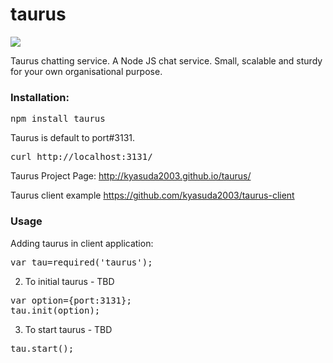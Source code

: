 taurus
=========

<a href="https://travis-ci.org/kyasuda2003/taurus"><img src="https://travis-ci.org/kyasuda2003/taurus.svg?branch=master"></a>

Taurus chatting service. A Node JS chat service. Small, scalable and sturdy for your own organisational purpose.

<h3>Installation:</h3>

<pre>
npm install taurus
</pre>

Taurus is default to port#3131.

<pre>
curl http://localhost:3131/<file_name>
</pre>

Taurus Project Page:
http://kyasuda2003.github.io/taurus/

Taurus client example
<a href="https://github.com/kyasuda2003/taurus-client">
https://github.com/kyasuda2003/taurus-client
</a>

<h3>Usage</h3>
Adding taurus in client application:

<pre>
var tau=required('taurus');
</pre>


2. To initial taurus - TBD
<pre>
var option={port:3131};
tau.init(option);
</pre>

3. To start taurus - TBD
<pre>
tau.start();
</pre>
